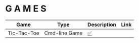 # G A M E S




Game | Type | Description | Link
-----|------|-------------|------
Tic-Tac-Toe | Cmd-line Game | [:white_check_mark:](https://github.com/mjs375/Coding-Gymnasium/blob/main/Games/tictactoe.py) |
